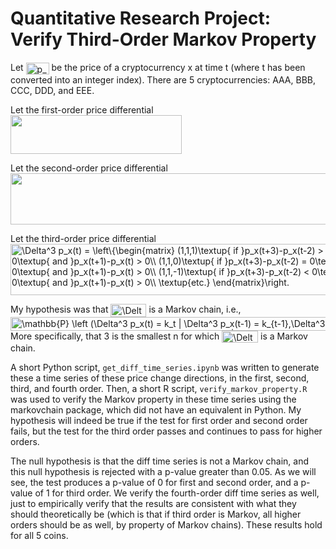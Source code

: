 # Quantitative Research Project: Verify Third-Order Markov Property

Let <img src="http://www.sciweavers.org/upload/Tex2Img_1557547769/render.png" align="center" border="0" alt="p_x(t)" width="37" height="19" /> be the price of a cryptocurrency x at time t (where t has been converted into an integer index). There are 5 cryptocurrencies: AAA, BBB, CCC, DDD, and EEE.

Let the first-order price differential <br /> <img src="http://www.sciweavers.org/upload/Tex2Img_1557547208/render.png" width="274" height="62" />

Let the second-order price differential <br /> <img src="http://www.sciweavers.org/upload/Tex2Img_1557547321/render.png" width="521" height="82" />

Let the third-order price differential <br /> <img src="http://www.sciweavers.org/upload/Tex2Img_1557547952/render.png" align="center" border="0" alt="\Delta^3 p_x(t) = \left\{\begin{matrix} (1,1,1)\textup{ if }p_x(t+3)-p_x(t-2) > 0\textup{ and }p_x(t+2)-p_x(t+1) > 0\textup{ and }p_x(t+1)-p_x(t) > 0\\ (1,1,0)\textup{ if }p_x(t+3)-p_x(t-2) = 0\textup{ and }p_x(t+2)-p_x(t+1) > 0\textup{ and }p_x(t+1)-p_x(t) > 0\\ (1,1,-1)\textup{ if }p_x(t+3)-p_x(t-2) < 0\textup{ and }p_x(t+2)-p_x(t+1) > 0\textup{ and }p_x(t+1)-p_x(t) > 0\\ \textup{etc.} \end{matrix}\right." width="749" height="82" />

My hypothesis was that <img src="http://www.sciweavers.org/upload/Tex2Img_1557547428/render.png" align="center" border="0" alt="\Delta^3 p_x(t)" width="57" height="21" /> is a Markov chain, i.e.,
<img src="http://www.sciweavers.org/upload/Tex2Img_1557547534/render.png" align="center" border="0" alt="\mathbb{P} \left (\Delta^3 p_x(t) = k_t | \Delta^3 p_x(t-1) = k_{t-1},\Delta^3 p_x(t-2) = k_{t-2},..., \Delta^3 p_x(0) = k_{0} \right ) = \mathbb{P} \left (\Delta^3 p_x(t) = k_t | \Delta^3 p_x(t-1) = k_{t-1}\right )" width="796" height="22" />
<br /> More specifically, that 3 is the smallest n for which <img src="http://www.sciweavers.org/upload/Tex2Img_1557547697/render.png" align="center" border="0" alt="\Delta^n p_x(t)" width="58" height="19" /> is a Markov chain.

A short Python script, `get_diff_time_series.ipynb` was written to generate these a time series of these price change directions, in the first, second, third, and fourth order. Then, a short R script, `verify_markov_property.R`  was used to verify the Markov property in these time series using the markovchain package, which did not have an equivalent in Python. My hypothesis will indeed be true if the test for first order and second order fails, but the test for the third order passes and continues to pass for higher orders.

The null hypothesis is that the diff time series is not a Markov chain, and this null hypothesis is rejected with a p-value greater than 0.05. As we will see, the test produces a p-value of 0 for first and second order, and a p-value of 1 for third order. We verify the fourth-order diff time series as well, just to empirically verify that the results are consistent with what they should theoretically be (which is that if third order is Markov, all higher orders should be as well, by property of Markov chains). These results hold for all 5 coins.

